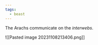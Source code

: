 ```yaml
---
tags:
  - beast
---
```

 The Arachs communicate on the _interwebs_.
 
![[Pasted image 20231108213406.png]]
